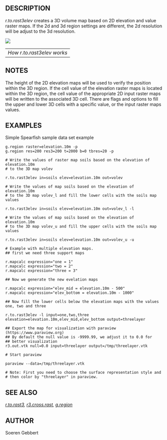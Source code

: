 ## DESCRIPTION

*r.to.rast3elev* creates a 3D volume map based on 2D elevation and value
raster maps. If the 2d and 3d region settings are different, the 2d
resolution will be adjust to the 3d resolution.

<img src="r.to.rast3elev.png" data-border="0" />

|                            |
|----------------------------|
| *How r.to.rast3elev works* |

## NOTES

The height of the 2D elevation maps will be used to verify the position
within the 3D region. If the cell value of the elevation raster maps is
located within the 3D region, the cell value of the appropriate 2D input
raster maps will be written to the associated 3D cell. There are flags
and options to fill the upper and lower 3D cells with a specific value,
or the input raster maps values.

## EXAMPLES

Simple Spearfish sample data set example

```shell
g.region raster=elevation.10m -p
g.region res=200 res3=200 t=2000 b=0 tbres=20 -p

# Write the values of raster map soils based on the elevation of elevation.10m
# to the 3D map volev

r.to.rast3elev in=soils elev=elevation.10m out=volev

# Write the values of map soils based on the elevation of elevation.10m
# to the 3D map volev_l and fill the lower cells with the soils map values

r.to.rast3elev in=soils elev=elevation.10m out=volev_l -l

# Write the values of map soils based on the elevation of elevation.10m
# to the 3D map volev_u and fill the upper cells with the soils map values

r.to.rast3elev in=soils elev=elevation.10m out=volev_u -u

# Example with multiple elevation maps.
## first we need three support maps

r.mapcalc expression="one = 1"
r.mapcalc expression="two = 2"
r.mapcalc expression="three = 3"

## Now we generate the new evelation maps

r.mapcalc expression="elev_mid = elevation.10m - 500"
r.mapcalc expression="elev_bottom = elevation.10m - 1000"

## Now fill the lower cells below the elevation maps with the values one, two and three

r.to.rast3elev -l input=one,two,three elevation=elevation.10m,elev_mid,elev_bottom output=threelayer

## Export the map for visualization with paraview (https://www.paraview.org)
## By default the null value is -9999.99, we adjust it to 0.0 for
## better visualization
r3.out.vtk null=0.0 input=threelayer output=/tmp/threelayer.vtk

# Start paraview

paraview --data=/tmp/threelayer.vtk

# Note: First you need to choose the surface representation style and
# then color by "threelayer" in paraview.
```

## SEE ALSO

*[r.to.rast3](r.to.rast3.md), [r3.cross.rast](r3.cross.rast.md),
[g.region](g.region.md)*

## AUTHOR

Soeren Gebbert
